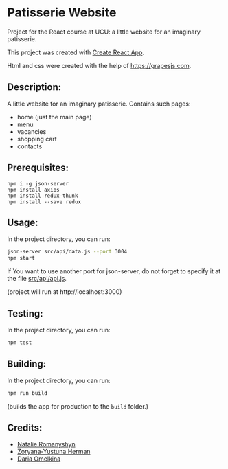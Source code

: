 # Patisserie Website
Project for the React course at UCU: a little website for an imaginary patisserie.

This project was created with [Create React App](https://github.com/facebook/create-react-app).

Html and css were created with the help of https://grapesjs.com.

## Description:
A little website for an imaginary patisserie.
Contains such pages:
* home (just the main page)
* menu
* vacancies
* shopping cart
* contacts

## Prerequisites:
```
npm i -g json-server
npm install axios
npm install redux-thunk
npm install --save redux
```

## Usage:
In the project directory, you can run:
```bash
json-server src/api/data.js --port 3004
npm start
```

If You want to use another port for json-server, do not forget to 
specify it at the file [src/api/api.js](src/api/api.js).

(project will run at http://localhost:3000)

## Testing:
In the project directory, you can run:
```bash
npm test
```

## Building:
In the project directory, you can run:
```bash
npm run build
```

(builds the app for production to the `build` folder.)

## Credits:
* [Natalie Romanyshyn](https://github.com/romanyshyn-natalia)
* [Zoryana-Yustuna Herman](https://github.com/zoriankaH)
* [Daria Omelkina](https://github.com/dariaomelkina)
